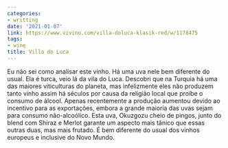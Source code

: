 ```yaml
---
categories:
- writting
date: '2021-01-07'
link: https://www.vivino.com/villa-doluca-klasik-red/w/1178475
tags:
- wine
title: Villa do Luca
---
```


Eu não sei como analisar este vinho. Há uma uva nele bem diferente do usual. Ela é turca, veio lá da vila do Luca. Descobri que na Turquia há uma das maiores viticulturas do planeta, mas infelizmente eles não produzem tanto vinho assim há séculos por causa da religião local que proíbe o consumo de álcool. Apenas recentemente a produção aumentou devido ao incentivo para as exportações, embora a grande maioria das uvas sejam para consumo não-alcoólico. Esta uva, Okuzgozu cheio de pingos, junto do blend com Shiraz e Merlot garante um aspecto mais tânico que essas outras duas, mas mais frutado. É bem diferente do usual dos vinhos europeus e inclusive do Novo Mundo.

